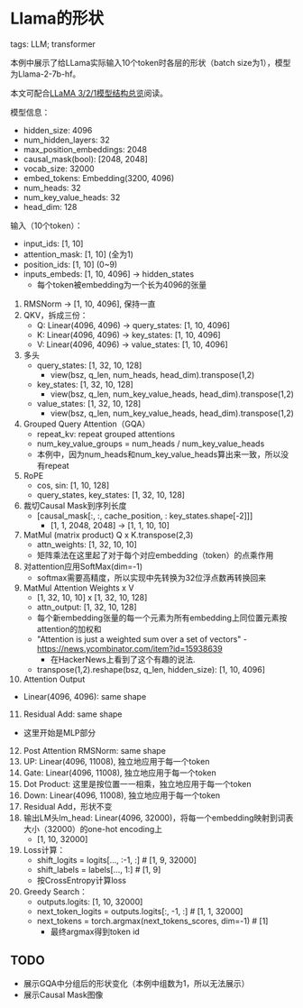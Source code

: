 Llama的形状
===========

tags: LLM; transformer

本例中展示了给LLama实际输入10个token时各层的形状（batch size为1），模型为Llama-2-7b-hf。

本文可配合[LLaMA 3/2/1模型结构总览](https://zhuanlan.zhihu.com/p/636784644)阅读。

模型信息：
* hidden_size: 4096
* num_hidden_layers: 32
* max_position_embeddings: 2048
* causal_mask(bool): [2048, 2048]
* vocab_size: 32000
* embed_tokens: Embedding(3200, 4096)
* num_heads: 32
* num_key_value_heads: 32
* head_dim: 128

输入（10个token）：
* input_ids: [1, 10]
* attention_mask: [1, 10] (全为1)
* position_ids: [1, 10] (0~9)
* inputs_embeds: [1, 10, 4096] -> hidden_states
  - 每个token被embedding为一个长为4096的张量

1. RMSNorm -> [1, 10, 4096], 保持一直
2. QKV，拆成三份：
   - Q: Linear(4096, 4096) -> query_states: [1, 10, 4096]
   - K: Linear(4096, 4096) -> key_states: [1, 10, 4096]
   - V: Linear(4096, 4096) -> value_states: [1, 10, 4096]
3. 多头
   - query_states: [1, 32, 10, 128] 
     - view(bsz, q_len, num_heads, head_dim).transpose(1,2)
   - key_states: [1, 32, 10, 128]
     - view(bsz, q_len, num_key_value_heads, head_dim).transpose(1,2)
   - value_states: [1, 32, 10, 128]
     - view(bsz, q_len, num_key_value_heads, head_dim).transpose(1,2)
4. Grouped Query Attention（GQA）
   - repeat_kv: repeat grouped attentions
   - num_key_value_groups = num_heads / num_key_value_heads
   - 本例中，因为num_heads和num_key_value_heads算出来一致，所以没有repeat
5. RoPE
   - cos, sin: [1, 10, 128]
   - query_states, key_states: [1, 32, 10, 128]
6. 裁切Causal Mask到序列长度
   - [causal_mask[:, :, cache_position, : key_states.shape[-2]]]
     - [1, 1, 2048, 2048] -> [1, 1, 10, 10]
7. MatMul (matrix product) Q x K.transpose(2,3)
   - attn_weights: [1, 32, 10, 10]
   - 矩阵乘法在这里起了对于每个对应embedding（token）的点乘作用
8. 对attention应用SoftMax(dim=-1)
   - softmax需要高精度，所以实现中先转换为32位浮点数再转换回来
9. MatMul Attention Weights x V
   - [1, 32, 10, 10] x [1, 32, 10, 128]
   - attn_output: [1, 32, 10, 128]
   - 每个新embedding张量的每一个元素为所有embedding上同位置元素按attention的加权和
   - "Attention is just a weighted sum over a set of vectors" - https://news.ycombinator.com/item?id=15938639
     - 在HackerNews上看到了这个有趣的说法.
   - transpose(1,2).reshape(bsz, q_len, hidden_size): [1, 10, 4096]
10. Attention Output
   - Linear(4096, 4096): same shape
11. Residual Add: same shape
   - 这里开始是MLP部分
12. Post Attention RMSNorm: same shape
13. UP: Linear(4096, 11008), 独立地应用于每一个token
14. Gate: Linear(4096, 11008), 独立地应用于每一个token
15. Dot Product: 这里是按位置一一相乘，独立地应用于每一个token
16. Down: Linear(4096, 11008), 独立地应用于每一个token
17. Residual Add，形状不变
18. 输出LM头lm_head: Linear(4096, 32000)，将每一个embedding映射到词表大小（32000）的one-hot encoding上
    - [1, 10, 32000]
19. Loss计算：
    - shift_logits = logits[..., :-1, :] # [1, 9, 32000]
    - shift_labels = labels[..., 1:] # [1, 9]
    - 按CrossEntropy计算loss
20. Greedy Search：
    - outputs.logits: [1, 10, 32000]
    - next_token_logits = outputs.logits[:, -1, :] # [1, 1, 32000]
    - next_tokens = torch.argmax(next_tokens_scores, dim=-1) # [1]
      - 最终argmax得到token id

TODO
----

* 展示GQA中分组后的形状变化（本例中组数为1，所以无法展示）
* 展示Causal Mask图像
